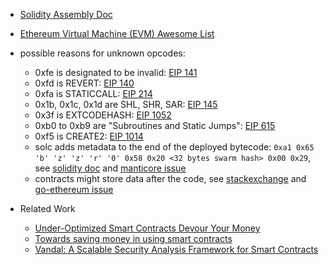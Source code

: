 
* [Solidity Assembly Doc](https://solidity.readthedocs.io/en/develop/assembly.html#)

* [Ethereum Virtual Machine (EVM) Awesome List](https://github.com/ethereum/wiki/wiki/Ethereum-Virtual-Machine-(EVM)-Awesome-List)
  
* possible reasons for unknown opcodes:
  * 0xfe is designated to be invalid:
    [EIP 141](https://github.com/ethereum/EIPs/blob/master/EIPS/eip-141.md)
  * 0xfd is REVERT:
    [EIP 140](https://github.com/ethereum/EIPs/blob/master/EIPS/eip-140.md)
  * 0xfa is STATICCALL: [EIP 214](https://github.com/ethereum/EIPs/blob/master/EIPS/eip-214.md)
  * 0x1b, 0x1c, 0x1d are SHL, SHR, SAR:
    [EIP 145](https://github.com/ethereum/EIPs/blob/master/EIPS/eip-145.md)
  * 0x3f is EXTCODEHASH:
    [EIP 1052](https://github.com/ethereum/EIPs/blob/master/EIPS/eip-1052.md)
  * 0xb0 to 0xb9 are "Subroutines and Static Jumps":
    [EIP 615](https://github.com/ethereum/EIPs/blob/master/EIPS/eip-615.md)
  * 0xf5 is CREATE2:
    [EIP 1014](https://github.com/ethereum/EIPs/blob/master/EIPS/eip-1014.md)
  * solc adds metadata to the end of the deployed bytecode:
    `0xa1 0x65 'b' 'z' 'z' 'r' '0' 0x58 0x20 <32 bytes swarm hash> 0x00 0x29`, see
    [solidity doc](https://solidity.readthedocs.io/en/develop/metadata.html#encoding-of-the-metadata-hash-in-the-bytecode)
    and [manticore issue](https://github.com/trailofbits/manticore/issues/527)
  * contracts might store data after the code, see
    [stackexchange](https://ethereum.stackexchange.com/questions/15050/extra-byte-in-the-thedao-v1-bytecode/15289#15289)
    and [go-ethereum issue](https://github.com/ethereum/go-ethereum/issues/14376)

* Related Work
  * [Under-Optimized Smart Contracts Devour Your Money](https://arxiv.org/pdf/1703.03994.pdf)
  * [Towards saving money in using smart contracts](https://dl.acm.org/citation.cfm?id=3183420&dl=ACM&coll=DL)
  * [Vandal: A Scalable Security Analysis Framework for Smart Contracts](https://arxiv.org/abs/1809.03981)


